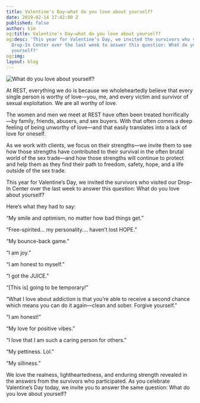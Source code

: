 ```yaml
---
title: Valentine's Day—what do you love about yourself?
date: 2019-02-14 17:42:00 Z
published: false
author: kim
og:title: Valentine's Day—what do you love about yourself?
og:desc: 'This year for Valentine’s Day, we invited the survivors who visited our
  Drop-In Center over the last week to answer this question: What do you love about
  yourself?'
og:img: 
layout: blog
---
```


![What do you love about yourself?](/uploads/REST_Blog_Valentines-Day_800.jpg)


At REST, everything we do is because we wholeheartedly believe that every single person is worthy of love—you, me, and every victim and survivor of sexual exploitation. We are all worthy of love. 

The women and men we meet at REST have often been treated horrifically—by family, friends, abusers, and sex buyers. With that often comes a deep feeling of being unworthy of love—and that easily translates into a lack of love for oneself. 

As we work with clients, we focus on their strengths—we invite them to see how those strengths have contributed to their survival in the often brutal world of the sex trade—and how those strengths will continue to protect and help them as they find their path to freedom, safety, hope, and a life outside of the sex trade. 

This year for Valentine’s Day, we invited the survivors who visited our Drop-In Center over the last week to answer this question: What do you love about yourself? 

Here’s what they had to say:

“My smile and optimism, no matter how bad things get.”

“Free-spirited… my personality…. haven’t lost HOPE.”

“My bounce-back game.” 

“I am joy.” 

“I am honest to myself.”

“I got the JUICE.” 

“[This is] going to be temporary!”

“What I love about addiction is that you’re able to receive a second chance which means you can do it again—clean and sober. Forgive yourself.”

“I am honest!”

“My love for positive vibes.”

“I love that I am such a caring person for others.”

“My pettiness. Lol.” 

“My silliness.” 

We love the realness, lightheartedness, and enduring strength revealed in the answers from the survivors who participated. As you celebrate Valentine’s Day today, we invite you to answer the same question: What do you love about yourself?